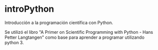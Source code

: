 # introPython
Introducción a la programación científica con Python.

Se utilizó el libro "A Primer on Scientific Programming with Python - Hans Petter Langtangen" como base para aprender a programar utilizando python 3. 
